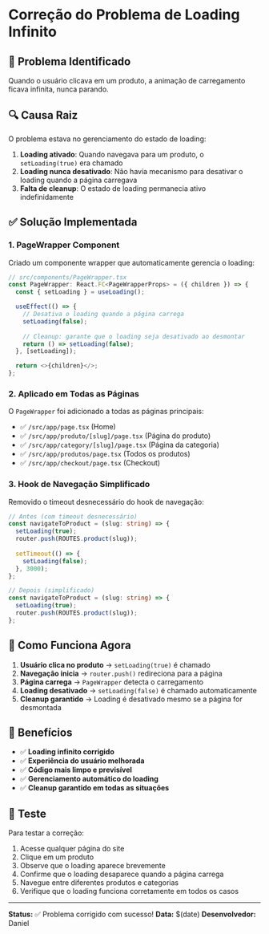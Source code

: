 # Correção do Problema de Loading Infinito

## 🐛 Problema Identificado

Quando o usuário clicava em um produto, a animação de carregamento ficava infinita, nunca parando.

## 🔍 Causa Raiz

O problema estava no gerenciamento do estado de loading:

1. **Loading ativado**: Quando navegava para um produto, o `setLoading(true)` era chamado
2. **Loading nunca desativado**: Não havia mecanismo para desativar o loading quando a página carregava
3. **Falta de cleanup**: O estado de loading permanecia ativo indefinidamente

## ✅ Solução Implementada

### 1. **PageWrapper Component**
Criado um componente wrapper que automaticamente gerencia o loading:

```typescript
// src/components/PageWrapper.tsx
const PageWrapper: React.FC<PageWrapperProps> = ({ children }) => {
  const { setLoading } = useLoading();

  useEffect(() => {
    // Desativa o loading quando a página carrega
    setLoading(false);
    
    // Cleanup: garante que o loading seja desativado ao desmontar
    return () => setLoading(false);
  }, [setLoading]);

  return <>{children}</>;
};
```

### 2. **Aplicado em Todas as Páginas**
O `PageWrapper` foi adicionado a todas as páginas principais:

- ✅ `/src/app/page.tsx` (Home)
- ✅ `/src/app/produto/[slug]/page.tsx` (Página do produto)
- ✅ `/src/app/category/[slug]/page.tsx` (Página da categoria)
- ✅ `/src/app/produtos/page.tsx` (Todos os produtos)
- ✅ `/src/app/checkout/page.tsx` (Checkout)

### 3. **Hook de Navegação Simplificado**
Removido o timeout desnecessário do hook de navegação:

```typescript
// Antes (com timeout desnecessário)
const navigateToProduct = (slug: string) => {
  setLoading(true);
  router.push(ROUTES.product(slug));
  
  setTimeout(() => {
    setLoading(false);
  }, 3000);
};

// Depois (simplificado)
const navigateToProduct = (slug: string) => {
  setLoading(true);
  router.push(ROUTES.product(slug));
};
```

## 🎯 Como Funciona Agora

1. **Usuário clica no produto** → `setLoading(true)` é chamado
2. **Navegação inicia** → `router.push()` redireciona para a página
3. **Página carrega** → `PageWrapper` detecta o carregamento
4. **Loading desativado** → `setLoading(false)` é chamado automaticamente
5. **Cleanup garantido** → Loading é desativado mesmo se a página for desmontada

## 🚀 Benefícios

- ✅ **Loading infinito corrigido**
- ✅ **Experiência do usuário melhorada**
- ✅ **Código mais limpo e previsível**
- ✅ **Gerenciamento automático do loading**
- ✅ **Cleanup garantido em todas as situações**

## 🧪 Teste

Para testar a correção:

1. Acesse qualquer página do site
2. Clique em um produto
3. Observe que o loading aparece brevemente
4. Confirme que o loading desaparece quando a página carrega
5. Navegue entre diferentes produtos e categorias
6. Verifique que o loading funciona corretamente em todos os casos

---

**Status:** ✅ Problema corrigido com sucesso!
**Data:** $(date)
**Desenvolvedor:** Daniel
